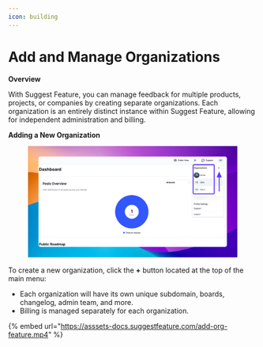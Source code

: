 ```yaml
---
icon: building
---
```


# Add and Manage Organizations

**Overview**

With Suggest Feature, you can manage feedback for multiple products, projects, or companies by creating separate organizations. Each organization is an entirely distinct instance within Suggest Feature, allowing for independent administration and billing.

**Adding a New Organization**

<figure><img src="../.gitbook/assets/image (2) (1) (1).png" alt=""><figcaption></figcaption></figure>

To create a new organization, click the **+** button located at the top of the main menu:

* Each organization will have its own unique subdomain, boards, changelog, admin team, and more.
* Billing is managed separately for each organization.

{% embed url="https://asssets-docs.suggestfeature.com/add-org-feature.mp4" %}
